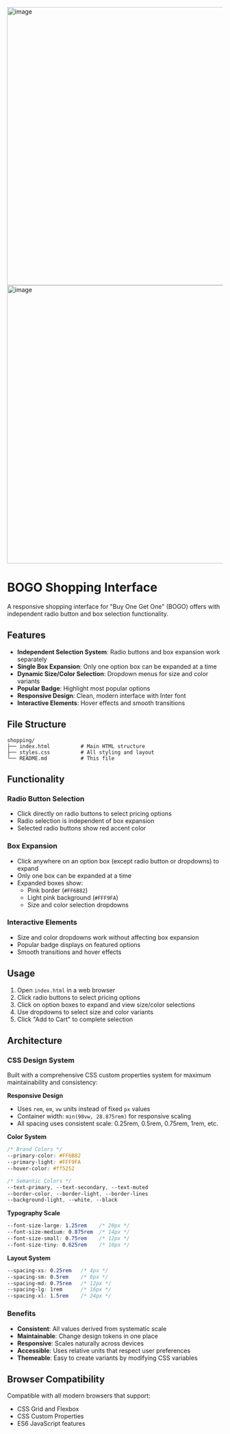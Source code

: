 <img width="580" height="649" alt="image" src="https://github.com/user-attachments/assets/b164cee1-192f-417a-816a-50ed2fcd3201" />
<img width="580" height="649" alt="image" src="https://github.com/user-attachments/assets/6c279c1a-c276-4192-9ab1-b68af36ef5bb" />


# BOGO Shopping Interface

A responsive shopping interface for "Buy One Get One" (BOGO) offers with independent radio button and box selection functionality.

## Features

- **Independent Selection System**: Radio buttons and box expansion work separately
- **Single Box Expansion**: Only one option box can be expanded at a time
- **Dynamic Size/Color Selection**: Dropdown menus for size and color variants
- **Popular Badge**: Highlight most popular options
- **Responsive Design**: Clean, modern interface with Inter font
- **Interactive Elements**: Hover effects and smooth transitions

## File Structure

```
shopping/
├── index.html          # Main HTML structure
├── styles.css          # All styling and layout
└── README.md           # This file
```

## Functionality

### Radio Button Selection
- Click directly on radio buttons to select pricing options
- Radio selection is independent of box expansion
- Selected radio buttons show red accent color

### Box Expansion
- Click anywhere on an option box (except radio button or dropdowns) to expand
- Only one box can be expanded at a time
- Expanded boxes show:
  - Pink border (`#FF6B82`)
  - Light pink background (`#FFF9FA`)
  - Size and color selection dropdowns

### Interactive Elements
- Size and color dropdowns work without affecting box expansion
- Popular badge displays on featured options
- Smooth transitions and hover effects

## Usage

1. Open `index.html` in a web browser
2. Click radio buttons to select pricing options
3. Click on option boxes to expand and view size/color selections
4. Use dropdowns to select size and color variants
5. Click "Add to Cart" to complete selection

## Architecture

### CSS Design System
Built with a comprehensive CSS custom properties system for maximum maintainability and consistency:

**Responsive Design**
- Uses `rem`, `em`, `vw` units instead of fixed `px` values
- Container width: `min(90vw, 28.875rem)` for responsive scaling
- All spacing uses consistent scale: 0.25rem, 0.5rem, 0.75rem, 1rem, etc.

**Color System**
```css
/* Brand Colors */
--primary-color: #FF6B82
--primary-light: #FFF9FA
--hover-color: #ff5252

/* Semantic Colors */
--text-primary, --text-secondary, --text-muted
--border-color, --border-light, --border-lines
--background-light, --white, --black
```

**Typography Scale**
```css
--font-size-large: 1.25rem    /* 20px */
--font-size-medium: 0.875rem  /* 14px */
--font-size-small: 0.75rem    /* 12px */
--font-size-tiny: 0.625rem    /* 10px */
```

**Layout System**
```css
--spacing-xs: 0.25rem   /* 4px */
--spacing-sm: 0.5rem    /* 8px */
--spacing-md: 0.75rem   /* 12px */
--spacing-lg: 1rem      /* 16px */
--spacing-xl: 1.5rem    /* 24px */
```

### Benefits
- **Consistent**: All values derived from systematic scale
- **Maintainable**: Change design tokens in one place
- **Responsive**: Scales naturally across devices
- **Accessible**: Uses relative units that respect user preferences
- **Themeable**: Easy to create variants by modifying CSS variables

## Browser Compatibility

Compatible with all modern browsers that support:
- CSS Grid and Flexbox
- CSS Custom Properties
- ES6 JavaScript features
